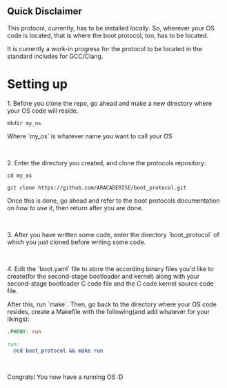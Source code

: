 ## Quick Disclaimer

<p>This protocol, currently, has to be installed <i>locally</i>. So, wherever your OS code is located, that is where the boot protocol, too, has to be located.</p>
<p>It is currently a work-in progress for the protocol to be located in the standard includes for GCC/Clang.</p>

# Setting up

<p>1. Before you clone the repo, go ahead and make a new directory where your OS code will reside.</p>

```
mkdir my_os
```

<p>Where `my_os` is whatever name you want to call your OS</p></br>

<p>2. Enter the directory you created, and clone the protocols repository:</p>

```
cd my_os
```

```
git clone https://github.com/ARACADERISE/boot_protocol.git
```

<p>Once this is done, go ahead and refer to the boot protocols documentation on <i>how to use it</i>, then return after you are done.</p></br>
<p>3. After you have written some code, enter the directory `boot_protocol` of which you just cloned before writing some code.</p></br>
<p>4. Edit the `boot.yaml` file to store the according binary files you'd like to create(for the second-stage bootloader and kernel) along with your second-stage bootloader C code file and the C code kernel source code file.</p>
<p>After this, run `make`. Then, go back to the directory where your OS code resides, create a Makefile with the following(and add whatever for your likings):</p>

```makefile
.PHONY: run

run:
  @cd boot_protocol && make run
```

</br><p>Congrats! You now have a running OS :D</p>
